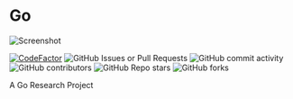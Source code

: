 # Go
![Screenshot](https://github.com/user-attachments/assets/cfa82e3b-7e5d-49a8-85d3-c99d6ac0c32e)

[![CodeFactor](https://www.codefactor.io/repository/github/alandoescs/go/badge)](https://www.codefactor.io/repository/github/alandoescs/go)
![GitHub Issues or Pull Requests](https://img.shields.io/github/issues/AlanDoesCS/Go)
![GitHub commit activity](https://img.shields.io/github/commit-activity/t/AlanDoesCS/Go)
![GitHub contributors](https://img.shields.io/github/contributors/AlanDoesCS/Go)
![GitHub Repo stars](https://img.shields.io/github/stars/AlanDoesCS/Go)
![GitHub forks](https://img.shields.io/github/forks/AlanDoesCS/Go)

A Go Research Project
